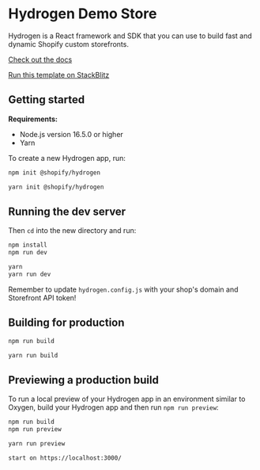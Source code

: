 # Hydrogen Demo Store

Hydrogen is a React framework and SDK that you can use to build fast and dynamic Shopify custom storefronts.

[Check out the docs](https://shopify.dev/custom-storefronts/hydrogen)

[Run this template on StackBlitz](https://stackblitz.com/github/Shopify/hydrogen/tree/stackblitz/templates/demo-store)

## Getting started

**Requirements:**

- Node.js version 16.5.0 or higher
- Yarn

To create a new Hydrogen app, run:

```bash
npm init @shopify/hydrogen

yarn init @shopify/hydrogen
```

## Running the dev server

Then `cd` into the new directory and run:

```bash
npm install
npm run dev

yarn
yarn run dev
```

Remember to update `hydrogen.config.js` with your shop's domain and Storefront API token!

## Building for production

```bash
npm run build

yarn run build
```

## Previewing a production build

To run a local preview of your Hydrogen app in an environment similar to Oxygen, build your Hydrogen app and then run `npm run preview`:

```bash
npm run build
npm run preview

yarn run preview   

start on https://localhost:3000/
```
